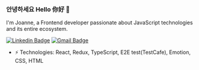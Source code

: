 ### 안녕하세요 Hello 你好 🤗
I'm Joanne, a Frontend developer passionate about JavaScript technologies and its entire ecosystem. 

[![Linkedin Badge](https://img.shields.io/badge/-joannejunghyunkim-blue?style=flat-square&logo=Linkedin&logoColor=white&link=https://www.linkedin.com/in/junghyunhao/)](https://www.linkedin.com/in/junghyunhao/)
[![Gmail Badge](https://img.shields.io/badge/-junghyunhao@gmail.com-c14438?style=flat-square&logo=Gmail&logoColor=white&link=mailto:junghyunhao@gmail.com)](mailto:junghyunhao@gmail.com)

-  ⚡ Technologies: React, Redux, TypeScript, E2E test(TestCafe), Emotion, CSS, HTML

<!--
**junghyunhao/junghyunhao** is a ✨ _special_ ✨ repository because its `README.md` (this file) appears on your GitHub profile.

Here are some ideas to get you started:

- 🔭 I’m currently working on ...
- 🌱 I’m currently learning ...
- 👯 I’m looking to collaborate on ...
- 🤔 I’m looking for help with ...
- 💬 Ask me about ...
- 📫 How to reach me: ...
- 😄 Pronouns: ...
- ⚡ Fun fact: ...
-->
